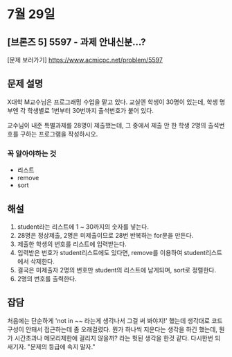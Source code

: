 # 7월 29일

## [브론즈 5] 5597 - 과제 안내신분...?

[문제 보러가기]
https://www.acmicpc.net/problem/5597

## 문제 설명

X대학 M교수님은 프로그래밍 수업을 맡고 있다. 교실엔 학생이 30명이 있는데, 학생 명부엔 각 학생별로 1번부터 30번까지 출석번호가 붙어 있다.

교수님이 내준 특별과제를 28명이 제출했는데, 그 중에서 제출 안 한 학생 2명의 출석번호를 구하는 프로그램을 작성하시오.

### 꼭 알아야하는 것

-   리스트
-   remove
-   sort

## 해설

1. student라는 리스트에 1 ~ 30까지의 숫자를 넣는다.
2. 28명은 정상제출, 2명은 미제출이므로 28번 반복하는 for문을 만든다.
3. 제출한 학생의 번호를 리스트에 입력받는다.
4. 입력받은 번호가 student리스트에도 있다면, remove를 이용하여 student리스트에서 삭제한다.
5. 결국은 미제출자 2명의 번호만 student의 리스트에 남게되며, sort로 정렬한다.
6. 2명의 번호를 출력한다.

## 잡담

처음에는 단순하게 'not in ~~ 라는게 생각나서 그걸 써 봐야지!' 했는데 생각대로 코드 구성이 안돼서 접근하는데 좀 오래걸렸다.
뭔가 하나씩 지운다는 생각을 하긴 했는데, 뭔가 시간초과나 메모리제한에 걸리지 않을까? 라는 헛된 생각을 한것 같다.
다시한번 되새기자.
"문제의 등급에 속지 말자."
